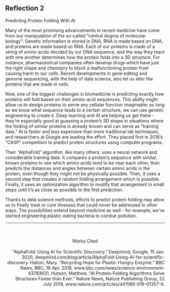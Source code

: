 ## Reflection 2

Predicting Protein Folding With AI

Many of the most promising advancements in recent medicine have come from our manipulation of the so-called “central dogma of molecular biology”: Genetic information is stored in DNA, RNA is made based on DNA, and proteins are made based on RNA. Each of our proteins is made of a string of amino acids decided by our DNA sequence, and the way they react with one another determines how the protein folds into a 3D structure. For instance, pharmaceutical companies often develop drugs which have just the right shape and chemistry to block a malfunctioning protein from causing harm to our cells. Recent developments in gene editing and genome sequencing, with the help of data science, also let us alter the proteins that are made in cells. 

Now, one of the biggest challenges in biomedicine is predicting exactly how proteins will fold based on their amino-acid sequences. This ability might allow us to design proteins to serve any cellular function imaginable; as long as we know what sequence leads to a certain structure, we can use genetic engineering to create it. Deep learning and AI are helping us get there - they’re especially good at guessing a protein’s 3D shape in situations where the folding of similar proteins is already known and can serve as “training data.” AI is faster and less expensive than more traditional lab techniques, and researchers at Google are leading the effort. They placed first in 2018’s “CASP” competition to predict protein structures using computer programs.

Their “AlphaFold” algorithm, like many others, uses a neural network and considerable training data. It compares a protein’s sequence with similar, known proteins to see which amino acids tend to be near each other, then predicts the distances and angles between certain amino acids in the protein, even though they might not be physically possible. Then, it uses a second step that creates a random folding arrangement which is possible. Finally, it uses an optimization algorithm to modify that arrangement in small steps until it’s as close as possible to the first prediction. 

Thanks to data science methods, efforts to predict protein folding may allow us to finally treat or cure illnesses that could never be addressed in other ways. The possibilities extend beyond medicine as well - for example, we’ve started engineering plastic-eating bacteria to combat pollution. 

***
<br />
<br />


<div align="center">Works Cited

<br />
<br />
<div align="right">
“AlphaFold: Using AI for Scientific Discovery.” Deepmind, Google, 15 Jan. 2020, deepmind.com/blog/article/AlphaFold-Using-AI-for-scientific-discovery.
Halton, Mary. “Recycling Hope for Plastic-Hungry Enzyme.” BBC News, BBC, 16 Apr. 2018, www.bbc.com/news/science-environment-43783631.
Hutson, Matthew. “AI Protein-Folding Algorithms Solve Structures Faster than Ever.” Nature News, Nature Publishing Group, 22 July 2019, www.nature.com/articles/d41586-019-01357-6. 
